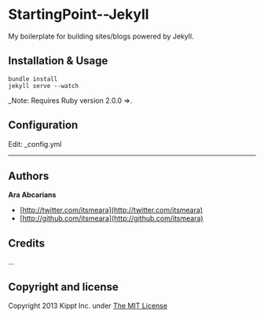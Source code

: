 # StartingPoint--Jekyll
My boilerplate for building sites/blogs powered by Jekyll.

## Installation & Usage
    bundle install
    jekyll serve --watch

_Note: Requires Ruby version 2.0.0 =>.   
    
## Configuration
Edit: _config.yml

    
-----


## Authors

**Ara Abcarians**

+ [http://twitter.com/itsmeara](http://twitter.com/itsmeara)
+ [http://github.com/itsmeara](http://github.com/itsmeara)


## Credits

...


## Copyright and license

Copyright 2013 Kippt Inc. under [The MIT License ](LICENSE)
